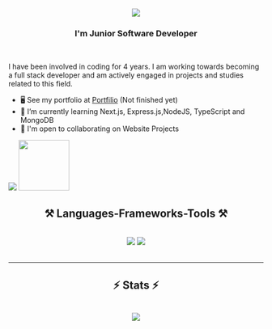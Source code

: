 <h1 align="center">
    <img src="https://readme-typing-svg.herokuapp.com/?font=Righteous&size=35&center=true&vCenter=true&width=500&height=50&duration=4000&lines=Hi+There!+👋;" />
</h1>
<h3 align="center">I'm Junior Software Developer</h3>

<br/>

I have been involved in coding for 4 years. I am working towards becoming a full stack developer and am actively engaged in projects and studies related to this field.

* 🖥️  See my portfolio at [Portfilio](https://github.com/REDLANTERNDEV) (Not finished yet)
* 🧠  I’m currently learning Next.js, Express.js,NodeJS, TypeScript and MongoDB
* 🤝  I'm open to collaborating on Website Projects

<a href="https://www.github.com/redlanterndev" target="_blank" rel="noreferrer"><img src="https://img.shields.io/github/followers/redlanterndev?logo=github&style=for-the-badge&color=ffffff&labelColor=1c1917" /></a>
<img width=100 src="https://visitor-badge.laobi.icu/badge?page_id=redlanterndev.redlanterndev" />
<h2 align="center">⚒️ Languages-Frameworks-Tools ⚒️</h2>
<br/>
<div align="center">
    <img src="https://skillicons.dev/icons?i=react,vite,nextjs,html,css,tailwind,bootstrap,js,ts,nodejs,express,mongodb" />
    <img src="https://skillicons.dev/icons?i=py,php,c,cs,wordpress,mysql,jquery,lua,git,github,cloudflare,figma,ps,pr,ae,blender" /><br>
</div>

<br/>
<hr/>

<h2 align="center">⚡ Stats ⚡</h2>
<br>
<div align=center>
 <!--- <a width=390 href="http://www.github.com/redlanterndev"><img src="https://github-readme-stats.vercel.app/api?username=redlanterndev&show_icons=true&hide=&count_private=true&title_color=ffffff&text_color=22c55e&icon_color=ffffff&bg_color=1c1917&hide_border=true&show_icons=true" alt="redlanterndev's GitHub stats" /></a>-->
  <a width=390 href="http://www.github.com/redlanterndev"><img src="https://github-readme-streak-stats.herokuapp.com/?user=redlanterndev&stroke=22c55e&background=1c1917&ring=ffffff&fire=ffffff&currStreakNum=22c55e&currStreakLabel=ffffff&sideNums=22c55e&sideLabels=22c55e&dates=22c55e&hide_border=true" /></a>
  <br/>
  <!---<a width=320 href="https://github.com/redlanterndev" align="left"><img src="https://github-readme-stats.vercel.app/api/top-langs/?username=redlanterndev&langs_count=10&title_color=ffffff&text_color=22c55e&icon_color=ffffff&bg_color=1c1917&hide_border=true&locale=en&custom_title=Top%20%Languages" alt="Top Languages" /></a> -->
</div>

<br/>

